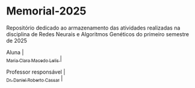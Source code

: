 # Memorial-2025
Repositório dedicado ao armazenamento das atividades realizadas na disciplina de Redes Neurais e Algoritmos Genéticos do primeiro semestre de 2025


Aluna
|[<br><sub>Maria Clara Macedo Lelis </sub>](https://github.com/ClaraLelis) | 

Professor responsável
| [<br><sub>Dr. Daniel Roberto Cassar</sub>](https://github.com/DanielCassar) |
